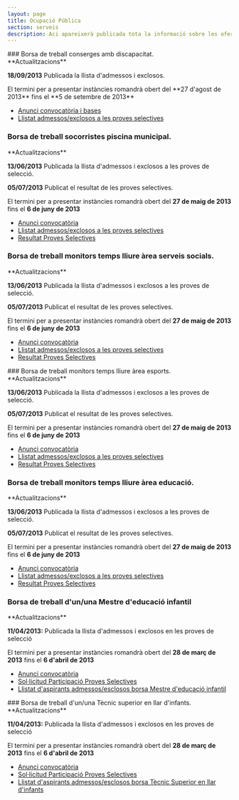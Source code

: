 ```yaml
---
layout: page
title: Ocupació Pública
section: serveis
description: Aci apareixerà publicada tota la informació sobre les ofertes d'ocupació publica de l'ajuntament de Pego.
---
```


<div class="oferta-treball" markdown="1">
### Borsa de treball conserges amb discapacitat.

<div class="update center" markdown="1">
**Actualitzacions**

**18/09/2013** Publicada la llista d'admessos i exclosos.
</div>
El termini per a presentar instàncies romandrà obert del **27 d'agost de 2013** fins el **5 de setembre de 2013**

* [Anunci convocatòria i bases](/pdf/personal/20130829-borsa-treball-conserge/bases-val.pdf)
* [Llistat admessos/exclosos a les proves selectives](/pdf/personal/20130829-borsa-treball-conserge/anunci-llistat-admessos-exclosos-val.pdf)
</div>

<div class="oferta-treball" markdown="1">

### Borsa de treball socorristes piscina municipal.

<div class="update center" markdown="1">
**Actualitzacions**

**13/06/2013** Publicada la llista d'admessos i exclosos a les proves de selecció.

**05/07/2013** Publicat el resultat de les proves selectives.
</div>

El termini per a presentar instàncies romandrà obert del **27 de maig de 2013** fins el **6 de juny de 2013**

* [Anunci convocatòria](/pdf/personal/20130527-borsatreball-socorrista-piscina-municipal/anunci-convocatoria.pdf)
* [Llistat admessos/exclosos a les proves selectives](/pdf/personal/20130527-borsatreball-socorrista-piscina-municipal/anunci-llistat-admessos-exclosos.pdf)
* [Resultat Proves Selectives](/pdf/personal/20130527-borsatreball-socorrista-piscina-municipal/resultat-proves-selectives.pdf)
</div>

<div class="oferta-treball" markdown="1">

### Borsa de treball monitors temps lliure àrea serveis socials.

<div class="update center" markdown="1">
**Actualitzacions**

**13/06/2013** Publicada la llista d'admessos i exclosos a les proves de selecció.

**05/07/2013** Publicat el resultat de les proves selectives.
</div>

El termini per a presentar instàncies romandrà obert del **27 de maig de 2013** fins el **6 de juny de 2013**

* [Anunci convocatòria](/pdf/personal/20130527-borsatreball-monitor-temps-lliure-area-serveis-socials/anunci-convocatoria.pdf)
* [Llistat admessos/exclosos a les proves selectives](/pdf/personal/20130527-borsatreball-monitor-temps-lliure-area-serveis-socials/anunci-llistat-admessos-exclosos.pdf)
* [Resultat Proves Selectives](/pdf/personal/20130527-borsatreball-monitor-temps-lliure-area-serveis-socials/resultat-proves-selectives.pdf)
</div>

<div class="oferta-treball" markdown="1">
### Borsa de treball monitors temps lliure àrea esports.

<div class="update center" markdown="1">
**Actualitzacions**

**13/06/2013** Publicada la llista d'admessos i exclosos a les proves de selecció.

**05/07/2013** Publicat el resultat de les proves selectives.
</div>

El termini per a presentar instàncies romandrà obert del **27 de maig de 2013** fins el **6 de juny de 2013**

* [Anunci convocatòria](/pdf/personal/20130527-borsatreball-monitor-temps-lliure-area-esports/anunci-convocatoria.pdf)
* [Llistat admessos/exclosos a les proves selectives](/pdf/personal/20130527-borsatreball-monitor-temps-lliure-area-esports/anunci-llistat-admessos-exclosos.pdf)
* [Resultat Proves Selectives](/pdf/personal/20130527-borsatreball-monitor-temps-lliure-area-esports/resultat-proves-selectives.pdf)
</div>

<div class="oferta-treball" markdown="1">

### Borsa de treball monitors temps lliure àrea educació.

<div class="update center" markdown="1">
**Actualitzacions**

**13/06/2013** Publicada la llista d'admessos i exclosos a les proves de selecció.

**05/07/2013** Publicat el resultat de les proves selectives.
</div>

El termini per a presentar instàncies romandrà obert del **27 de maig de 2013** fins el **6 de juny de 2013**

* [Anunci convocatòria](/pdf/personal/20130527-borsatreball-monitor-temps-lliure-area-educacio/anunci-convocatoria.pdf)
* [Llistat admessos/exclosos a les proves selectives](/pdf/personal/20130527-borsatreball-monitor-temps-lliure-area-educacio/anunci-llistat-admessos-exclosos.pdf)
* [Resultat Proves Selectives](/pdf/personal/20130527-borsatreball-monitor-temps-lliure-area-educacio/resultat-proves-selectives.pdf)
</div>

<div class="oferta-treball" markdown="1">

### Borsa de treball d'un/una Mestre d'educació infantil

<div class="update center" markdown="1">
**Actualitzacions**

**11/04/2013:** Publicada la llista d'admessos i exclosos en les proves de selecció
</div>

El termini per a presentar instàncies romandrà obert del **28 de març de 2013** fins el **6 d'abril de 2013**

* [Anunci convocatòria](/pdf/personal/20130328_borsatreball_mestre_infantil/anunci_convocatoria.pdf)
* [Sol·licitud Participació Proves Selectives](/pdf/personal/INSTANCIA_BORSES_TREBALL.pdf)
* [Llistat d'aspirants admessos/esclosos borsa Mestre d'educació infantil](/pdf/personal/20130328_borsatreball_mestre_infantil/anunci_llista.pdf)
</div>

<div class="oferta-treball" markdown="1">
### Borsa de treball d'un/una Tècnic superior en llar d'infants.

<div class="update center" markdown="1">
**Actualitzacions**

**11/04/2013:** Publicada la llista d'admessos i exclosos en les proves de selecció
</div>

El termini per a presentar instàncies romandrà obert del **28 de març de 2013** fins el **6 d'abril de 2013**

* [Anunci convocatòria](/pdf/personal/20130328_borsatreball_tecnic_llar_infants/anunci_convocatoria.pdf)
* [Sol·licitud Participació Proves Selectives](/pdf/personal/INSTANCIA_BORSES_TREBALL.pdf)
* [Llistat d'aspirants admessos/esclosos borsa Tècnic Superior en llar d'infants](/pdf/personal/20130328_borsatreball_tecnic_llar_infants/anunci_llista.pdf)
</div>